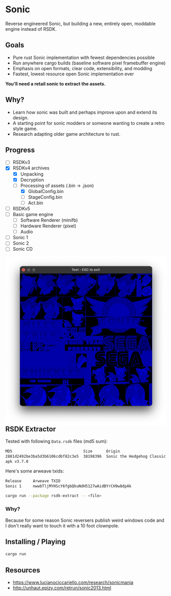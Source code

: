 # Sonic

Reverse engineered Sonic, but building a new, entirely open, moddable engine instead of RSDK.

## Goals
- Pure rust Sonic implementation with fewest dependencies possible
- Run anywhere cargo builds (baseline software pixel framebuffer engine)
- Emphasis on open formats, clear code, extensibility, and modding
- Fastest, lowest resource open Sonic implementation ever

**You'll need a retail sonic to extract the assets.**

## Why?
- Learn how sonic was built and perhaps improve upon and extend its design.
- A starting point for sonic modders or someone wanting to create a retro style game.
- Research adapting older game architecture to rust.

## Progress
- [ ] RSDKv3
- [x] RSDKv4 archives
  - [x] Unpacking
  - [x] Decryption
  - [ ] Processing of assets (.bin -> .json)
    - [x] GlobalConfig.bin
    - [ ] StageConfig.bin
    - [ ] Act<x>.bin
- [ ] RSDKv5
- [ ] Basic game engine
  - [ ] Software Renderer (minifb)
  - [ ] Hardware Renderer (pixel)
  - [ ] Audio
- [ ] Sonic 1
- [ ] Sonic 2
- [ ] Sonic CD

<p><img align="right" src="progress.png"></p>

## RSDK Extractor

Tested with following `Data.rsdk` files (md5 sum):

```
MD5                               Size      Origin
2881d2492be3ba5d3b6106cdbf82c3e5  38198396  Sonic the Hedgehog Classic apk v3.7.0
```

Here's some arweave txids:

```
Release     Arweave TXID
Sonic 1     nwwbTljMYHScY6fgbQkuNdH5127wAidBYrCH9w8dpAk
```

```bash
cargo run --package rsdk-extract -- <file>
```

### Why?

Because for some reason Sonic reversers publish weird windows code and I don't really want to touch it with a 10 foot clownpole.

## Installing / Playing

```bash
cargo run
```

## Resources

- https://www.lucianociccariello.com/research/sonicmania
- http://unhaut.epizy.com/retrun/sonic2013.html

